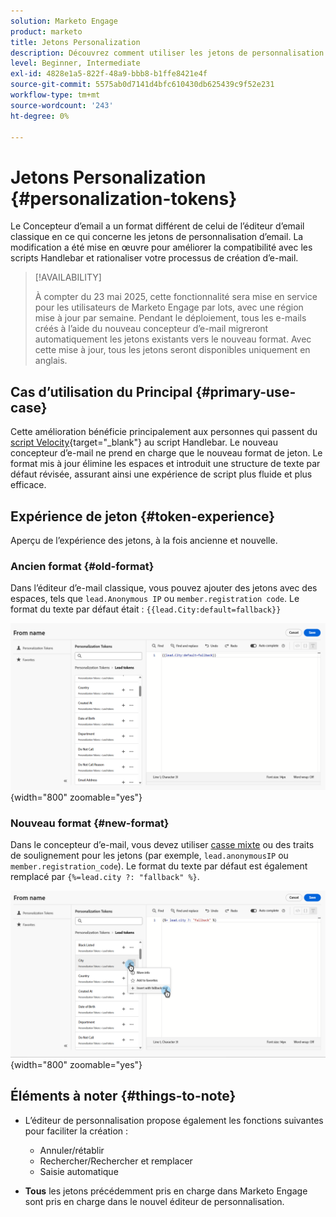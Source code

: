 ```yaml
---
solution: Marketo Engage
product: marketo
title: Jetons Personalization
description: Découvrez comment utiliser les jetons de personnalisation dans le nouveau Designer d’e-mail de Marketo Engage.
level: Beginner, Intermediate
exl-id: 4828e1a5-822f-48a9-bbb8-b1ffe8421e4f
source-git-commit: 5575ab0d7141d4bfc610430db625439c9f52e231
workflow-type: tm+mt
source-wordcount: '243'
ht-degree: 0%

---
```


# Jetons Personalization {#personalization-tokens}

Le Concepteur d’email a un format différent de celui de l’éditeur d’email classique en ce qui concerne les jetons de personnalisation d’email. La modification a été mise en œuvre pour améliorer la compatibilité avec les scripts Handlebar et rationaliser votre processus de création d’e-mail.

>[!AVAILABILITY]
>
>À compter du 23 mai 2025, cette fonctionnalité sera mise en service pour les utilisateurs de Marketo Engage par lots, avec une région mise à jour par semaine. Pendant le déploiement, tous les e-mails créés à l’aide du nouveau concepteur d’e-mail migreront automatiquement les jetons existants vers le nouveau format. Avec cette mise à jour, tous les jetons seront disponibles uniquement en anglais.

## Cas d’utilisation du Principal {#primary-use-case}

Cette amélioration bénéficie principalement aux personnes qui passent du [script Velocity](https://experienceleague.adobe.com/fr/docs/marketo-developer/marketo/email-scripting){target="_blank"} au script Handlebar. Le nouveau concepteur d’e-mail ne prend en charge que le nouveau format de jeton. Le format mis à jour élimine les espaces et introduit une structure de texte par défaut révisée, assurant ainsi une expérience de script plus fluide et plus efficace.

## Expérience de jeton {#token-experience}

Aperçu de l’expérience des jetons, à la fois ancienne et nouvelle.

### Ancien format {#old-format}

Dans l’éditeur d’e-mail classique, vous pouvez ajouter des jetons avec des espaces, tels que `lead.Anonymous IP` ou `member.registration code`. Le format du texte par défaut était : `{{lead.City:default=fallback}}`

![](assets/personalization-tokens-1.png){width="800" zoomable="yes"}

### Nouveau format {#new-format}

Dans le concepteur d’e-mail, vous devez utiliser [casse mixte](https://developer.mozilla.org/en-US/docs/Glossary/Camel_case) ou des traits de soulignement pour les jetons (par exemple, `lead.anonymousIP` ou `member.registration_code`). Le format du texte par défaut est également remplacé par `{%=lead.city ?: "fallback" %}`.

![](assets/personalization-tokens-2.png){width="800" zoomable="yes"}

## Éléments à noter {#things-to-note}

* L’éditeur de personnalisation propose également les fonctions suivantes pour faciliter la création :

   * Annuler/rétablir
   * Rechercher/Rechercher et remplacer
   * Saisie automatique

* **Tous** les jetons précédemment pris en charge dans Marketo Engage sont pris en charge dans le nouvel éditeur de personnalisation.
